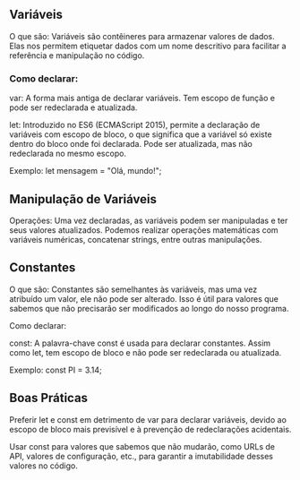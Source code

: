 ## Variáveis
O que são: Variáveis são contêineres para armazenar valores de dados. Elas nos permitem etiquetar dados com um nome descritivo para facilitar a referência e manipulação no código.

### Como declarar:

var: A forma mais antiga de declarar variáveis. Tem escopo de função e pode ser redeclarada e atualizada.

let: Introduzido no ES6 (ECMAScript 2015), permite a declaração de variáveis com escopo de bloco, o que significa que a variável só existe dentro do bloco onde foi declarada. Pode ser atualizada, mas não redeclarada no mesmo escopo.

Exemplo: let mensagem = "Olá, mundo!";

## Manipulação de Variáveis

Operações: Uma vez declaradas, as variáveis podem ser manipuladas e ter seus valores atualizados. Podemos realizar operações matemáticas com variáveis numéricas, concatenar strings, entre outras manipulações.

## Constantes

O que são: Constantes são semelhantes às variáveis, mas uma vez atribuído um valor, ele não pode ser alterado. Isso é útil para valores que sabemos que não precisarão ser modificados ao longo do nosso programa.

Como declarar:

const: A palavra-chave const é usada para declarar constantes. Assim como let, tem escopo de bloco e não pode ser redeclarada ou atualizada.

Exemplo: const PI = 3.14;

## Boas Práticas

Preferir let e const em detrimento de var para declarar variáveis, devido ao escopo de bloco mais previsível e à prevenção de redeclarações acidentais.

Usar const para valores que sabemos que não mudarão, como URLs de API, valores de configuração, etc., para garantir a imutabilidade desses valores no código.